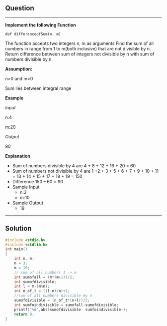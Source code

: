 ## Question
___
**Implement the following Function**

`def differenceofSum(n. m)`

The function accepts two integers n, m as arguments Find the sum of all numbers in range from 1 to m(both inclusive) that are not divisible by n. Return difference between sum of integers not divisible by n with sum of numbers divisible by n.

**Assumption:**

n>0 and m>0

Sum lies between integral range

**Example**

*Input*

n:4

m:20

*Output*

90

**Explanation**

- Sum of numbers divisible by 4 are 4 + 8 + 12 + 16 + 20 = 60
- Sum of numbers not divisible by 4 are 1 +2 + 3 + 5 + 6 + 7 + 9 + 10 + 11 + 13 + 14 + 15 + 17 + 18 + 19 = 150
- Difference 150 – 60 = 90
- Sample Input
    - n:3
    - m:10
- Sample Output
    - 19
___
## Solution
```c
#include <stdio.h>
#include <stdlib.h>
int main()
{
    int n, m;
    n = 3;
    m = 10;
    // sum of all numbers 1 -> m
    int sumofall = (m*(m+1))/2; 
    int sumofdivisible;
    int l = m-(m%n);
    int n_of_t = ((l-n)/n)+1;
    //sum of all numbers divisible my n
    sumofdivisible = (n_of_t*(n+l))/2;
    int sumfoindivisible = sumofall-sumofdivisible;
    printf("%d",abs(sumofdivisible- sumfoindivisible));
    return 0;
}
```